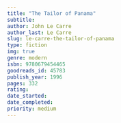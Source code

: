 ```yaml
---
title: "The Tailor of Panama"
subtitle: 
author: John Le Carre
author_last: Le Carre
slug: le-carre-the-tailor-of-panama
type: fiction
img: true
genre: modern
isbn: 9780679454465
goodreads_id: 45783
publish_year: 1996
pages: 332
rating: 
date_started:
date_completed:
priority: medium
---
```

